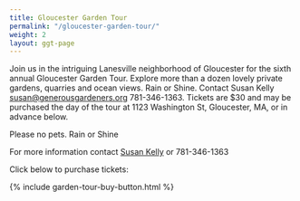 ```yaml
---
title: Gloucester Garden Tour
permalink: "/gloucester-garden-tour/"
weight: 2
layout: ggt-page
---
```


Join us in the intriguing Lanesville neighborhood of Gloucester for the sixth annual Gloucester Garden Tour.  Explore more than a dozen lovely private gardens, quarries and ocean views.  Rain or Shine.  Contact Susan Kelly susan@generousgardeners.org 781-346-1363.  Tickets are $30 and may be purchased the day of the tour at 1123 Washington St, Gloucester, MA, or in advance below.

Please no pets.  Rain or Shine

For more information contact [Susan Kelly](mailto:susan@generousgardeners.org) or 781-346-1363

Click below to purchase tickets:

{% include garden-tour-buy-button.html %}

